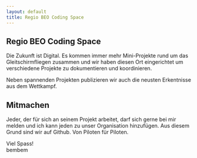 ```yaml
---
layout: default
title: Regio BEO Coding Space
---
```


## Regio BEO Coding Space

Die Zukunft ist Digital. Es kommen immer mehr Mini-Projekte rund um das Gleitschirmfliegen zusammen und wir haben
diesen Ort eingerichtet um verschiedene Projekte zu dokumentieren und koordinieren.

Neben spannenden Projekten publizieren wir auch die neusten Erkentnisse aus dem Wettkampf.

## Mitmachen

Jeder, der für sich an seinem Projekt arbeitet, darf sich gerne bei mir melden und ich kann jeden zu unser Organisation
hinzufügen. Aus diesem Grund sind wir auf Github. Von Piloten für Piloten. 

Viel Spass!
<br>bembem




